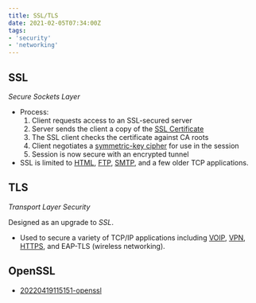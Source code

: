 ```yaml
---
title: SSL/TLS
date: 2021-02-05T07:34:00Z
tags:
- 'security'
- 'networking'
---
```


## SSL
_Secure Sockets Layer_

* Process:
	1. Client requests access to an SSL-secured server
	2. Server sends the client a copy of the [SSL Certificate](20210205074022-ssl-certificate.md)
	3. The SSL client checks the certificate against CA roots
	4. Client negotiates a 
		 [symmetric-key cipher](20210203072917-symmetric-key-encryption.md)
		 for use in the session
	5. Session is now secure with an encrypted tunnel
* SSL is limited to [HTML](20201110145200-html.md),
	[FTP](20201112150625-ftp.md), [SMTP](20201111155243-smtp.md),
	and a few older TCP applications.

## TLS
_Transport Layer Security_

Designed as an upgrade to _SSL_.

* Used to secure a variety of TCP/IP applications including
	[VOIP](20201021125745-voip.md), [VPN](20210205074906-vpn.md),
	[HTTPS](20201110150126-https.md), and EAP-TLS (wireless networking).

## OpenSSL

* [20220419115151-openssl](20220419115151-openssl.md)